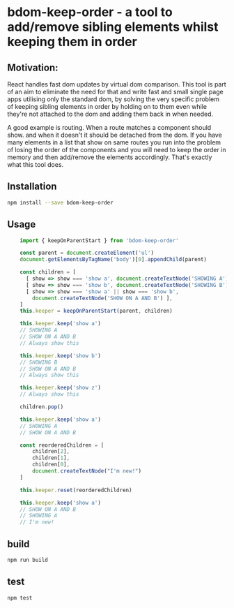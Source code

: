 # bdom-keep-order - a tool to add/remove sibling elements whilst keeping them in order

## Motivation:
React handles fast dom updates by virtual dom comparison. This tool is part of an aim to eliminate the need for that and write fast and small single page apps utilising only the standard dom, by solving the very specific problem of keeping sibling elements in order by holding on to them even while they're not attached to the dom and adding them back in when needed. 

A good example is routing. When a route matches a component should show. and when it doesn't it should be detached from the dom. If you have many elements in a list that show on same routes you run into the problem of losing the order of the components and you will need to keep the order in memory and then add/remove the elements accordingly. That's exactly what this tool does.

## Installation
```bash
npm install --save bdom-keep-order
```

## Usage
```js
    import { keepOnParentStart } from 'bdom-keep-order'

    const parent = document.createElement('ul')
    document.getElementsByTagName('body')[0].appendChild(parent)

    const children = [
      [ show => show === 'show a', document.createTextNode('SHOWING A') ],
      [ show => show === 'show b', document.createTextNode('SHOWING B') ],
      [ show => show === 'show a' || show === 'show b', 
        document.createTextNode('SHOW ON A AND B') ],
    ]
    this.keeper = keepOnParentStart(parent, children)

    this.keeper.keep('show a')
    // SHOWING A
    // SHOW ON A AND B
    // Always show this

    this.keeper.keep('show b')
    // SHOWING B
    // SHOW ON A AND B
    // Always show this

    this.keeper.keep('show z')
    // Always show this

    children.pop()

    this.keeper.keep('show a')
    // SHOWING A
    // SHOW ON A AND B

    const reorderedChildren = [
        children[2],
        children[1],
        children[0],
        document.createTextNode("I'm new!")
    ]

    this.keeper.reset(reorderedChildren)

    this.keeper.keep('show a')
    // SHOW ON A AND B
    // SHOWING A
    // I'm new!
```

## build
```bash
npm run build
```

## test
```js
npm test
```